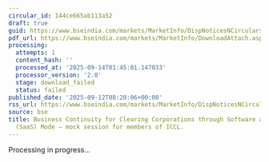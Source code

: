 ```yaml
---
circular_id: 144ce665ab113a52
draft: true
guid: https://www.bseindia.com/markets/MarketInfo/DispNoticesNCirculars.aspx?Noticeid={15F0697C-AF27-489A-96F2-395B66F4AC17}&noticeno=20250912-37&dt=09/12/2025&icount=37&totcount=103&flag=0
pdf_url: https://www.bseindia.com/markets/MarketInfo/DownloadAttach.aspx?id=20250912-37&attachedId=
processing:
  attempts: 1
  content_hash: ''
  processed_at: '2025-09-14T01:45:01.147033'
  processor_version: '2.0'
  stage: download_failed
  status: failed
published_date: '2025-09-12T08:20:06+00:00'
rss_url: https://www.bseindia.com/markets/MarketInfo/DispNoticesNCirculars.aspx?Noticeid={15F0697C-AF27-489A-96F2-395B66F4AC17}&noticeno=20250912-37&dt=09/12/2025&icount=37&totcount=103&flag=0
source: bse
title: Business Continuity for Clearing Corporations through Software as a Service
  (SaaS) Mode – mock session for members of ICCL.
---
```


Processing in progress...